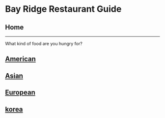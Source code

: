 # Bay Ridge Restaurant Guide
## Home
---
What kind of food are you hungry for?
## [American](american/american.md)
## [Asian](asian/asian.md)
## [European](European/European.md) 
## [korea](korea/korea.md)
